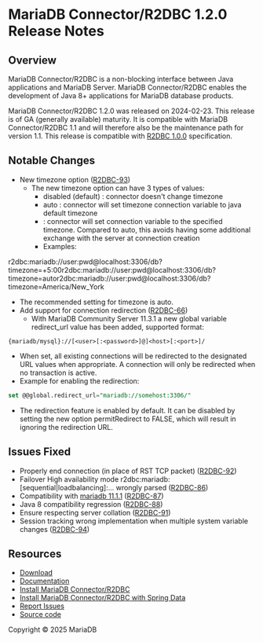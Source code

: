 # MariaDB Connector/R2DBC 1.2.0 Release Notes

## Overview

MariaDB Connector/R2DBC is a non-blocking interface between Java applications and MariaDB Server. MariaDB Connector/R2DBC enables the development of Java 8+ applications for MariaDB database products.

MariaDB Connector/R2DBC 1.2.0 was released on 2024-02-23. This release is of GA (generally available) maturity. It is compatible with MariaDB Connector/R2DBC 1.1 and will therefore also be the maintenance path for version 1.1. This release is compatible with [R2DBC 1.0.0](https://r2dbc.io/spec/1.0.0.RELEASE/spec/html/) specification.

## Notable Changes

* New timezone option ([R2DBC-93](https://jira.mariadb.org/browse/R2DBC-93))
  * The new timezone option can have 3 types of values:
    * disabled (default) : connector doesn't change timezone
    * auto : connector will set timezone connection variable to java default timezone
    * : connector will set connection variable to the specified timezone. Compared to auto, this avoids having some additional exchange with the server at connection creation
    * Examples:

r2dbc:mariadb://user:pwd@localhost:3306/db?timezone=+5:00r2dbc:mariadb://user:pwd@localhost:3306/db?timezone=autor2dbc:mariadb://user:pwd@localhost:3306/db?timezone=America/New\_York

* The recommended setting for timezone is auto.
* Add support for connection redirection ([R2DBC-66](https://jira.mariadb.org/browse/R2DBC-66))
  * With MariaDB Community Server 11.3.1 a new global variable redirect\_url value has been added, supported format:

```
{mariadb/mysql}://[<user>[:<password>]@]<host>[:<port>]/
```

* When set, all existing connections will be redirected to the designated URL values when appropriate. A connection will only be redirected when no transaction is active.
* Example for enabling the redirection:

```sql
set @@global.redirect_url="mariadb://somehost:3306/"
```

* The redirection feature is enabled by default. It can be disabled by setting the new option permitRedirect to FALSE, which will result in ignoring the redirection URL.

## Issues Fixed

* Properly end connection (in place of RST TCP packet) ([R2DBC-92](https://jira.mariadb.org/browse/R2DBC-92))
* Failover High availability mode r2dbc:mariadb:\[sequential|loadbalancing]:... wrongly parsed ([R2DBC-86](https://jira.mariadb.org/browse/R2DBC-86))
* Compatibility with [mariadb 11.1.1](../../mariadb-community-server-release-notes/old-releases/release-notes-mariadb-11-1-series/mariadb-11-1-1-release-notes.md) ([R2DBC-87](https://jira.mariadb.org/browse/R2DBC-87))
* Java 8 compatibility regression ([R2DBC-88](https://jira.mariadb.org/browse/R2DBC-88))
* Ensure respecting server collation ([R2DBC-91](https://jira.mariadb.org/browse/R2DBC-91))
* Session tracking wrong implementation when multiple system variable changes ([R2DBC-94](https://jira.mariadb.org/browse/R2DBC-94))

## Resources

* [Download](https://mariadb.com/downloads/connectors/connectors-data-access/r2dbc-connector/)
* [Documentation](https://github.com/mariadb-corporation/docs-release-notes/blob/test/en/java-r2dbc-connector/README.md)
* [Install MariaDB Connector/R2DBC](https://app.gitbook.com/s/CjGYMsT2MVP4nd3IyW2L/mariadb-connector-r2dbc/native-r2dbc-api/install-mariadb-connector-r2dbc)
* [Install MariaDB Connector/R2DBC with Spring Data](https://app.gitbook.com/s/CjGYMsT2MVP4nd3IyW2L/mariadb-connector-r2dbc/spring-data-framework/install-mariadb-connector-r2dbc-spring-data)
* [Report Issues](https://jira.mariadb.org/browse/R2DBC)
* [Source code](https://github.com/mariadb-corporation/mariadb-connector-r2dbc/)

Copyright © 2025 MariaDB
